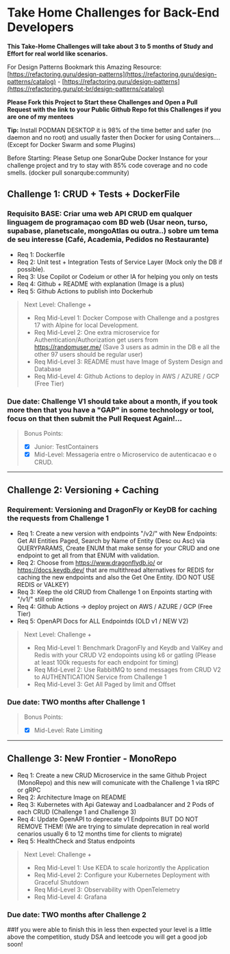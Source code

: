 # Take Home Challenges for Back-End Developers

**This Take-Home Challenges will take about 3 to 5 months of Study and Effort for real world like scenarios.**

For Design Patterns Bookmark this Amazing Resource: [https://refactoring.guru/design-patterns](https://refactoring.guru/design-patterns/catalog) - [https://refactoring.guru/design-patterns](https://refactoring.guru/pt-br/design-patterns/catalog)

**Please Fork this Project to Start these Challenges and Open a Pull Request with the link to your Public Github Repo fot this Challenges if you are one of my mentees**

**Tip:** Install PODMAN DESKTOP it is 98% of the time better and safer (no daemon and no root) and usually faster then Docker for using Containers.... (Except for Docker Swarm and some Plugins)

Before Starting: Please Setup one SonarQube Docker Instance for your challenge project and try to stay with 85% code coverage and no code smells. (docker pull sonarqube:community)

## Challenge 1:  CRUD + Tests + DockerFile

### Requisito BASE: Criar uma web API CRUD em qualquer linguagem de programaçao com BD web (Usar neon, turso, supabase, planetscale, mongoAtlas ou outra..) sobre um tema de seu interesse (Café, Academia, Pedidos no Restaurante)

* Req 1:  Dockerfile
* Req 2:  Unit test + Integration Tests of Service Layer (Mock only the DB if possible).
* Req 3:  Use Copilot or Codeium or other IA for helping you only on tests
* Req 4:  Github + README with explanation (Image is a plus)
* Req 5:  Github Actions to publish into Dockerhub

> Next Level: Challenge +
> * Req Mid-Level 1: Docker Compose with Challenge and a postgres 17 with Alpine for local Development.
> * Req Mid-Level 2: One extra microservice for Authentication/Authorization get users from https://randomuser.me/ (Save 3 users as admin in the DB e all the other 97 users should be regular user)
> * Req Mid-Level 3: README must have Image of System Design and Database
> * Req Mid-Level 4: Github Actions to deploy in AWS / AZURE / GCP (Free Tier)

### Due date: Challenge V1 should take about a month, if you took more then that you have a "GAP" in some technology or tool, focus on that then submit the Pull Request Again!...

> Bonus Points:
> - [x] Junior: TestContainers
> - [x] Mid-Level: Messageria entre o Microservico de autenticacao e o CRUD. 

-------------------------------------------

## Challenge 2: Versioning + Caching 

### Requirement: Versioning and DragonFly or KeyDB for caching the requests from Challenge 1

* Req 1: Create a new version with endpoints "/v2/" with New Endpoints: Get All Entities Paged, Search by Name of Entity (Desc ou Asc) via QUERYPARAMS, Create ENUM that make sense for your CRUD and one endpoint to get all from that ENUM with validation.
* Req 2: Choose from https://www.dragonflydb.io/ or https://docs.keydb.dev/ that are multithread alternatives for REDIS for caching the new endpoints and also the Get One Entity. (DO NOT USE REDIS or VALKEY)
* Req 3: Keep the old CRUD from Challenge 1 on Enpoints starting with "/v1/" still online
* Req 4: Github Actions -> deploy project on AWS / AZURE / GCP (Free Tier)
* Req 5: OpenAPI Docs for ALL Endpointds (OLD v1 / NEW V2)

> Next Level: Challenge +
> * Req Mid-Level 1: Benchmark DragonFly and Keydb and ValKey and Redis with your CRUD V2 endopoints using k6 or gatling (Please at least 100k requests for each endpoint for timing)
> * Req Mid-Level 2: Use RabbitMQ to send messages from CRUD V2 to AUTHENTICATION Service from Challenge 1
> * Req Mid-Level 3: Get All Paged by limit and Offset

### Due date: TWO months after Challenge 1  

> Bonus Points:
> - [x] Mid-Level: Rate Limiting

-------------------------------------------

## Challenge 3: New Frontier - MonoRepo

* Req 1: Create a new CRUD Microservice in the same Github Project (MonoRepo) and this new will comunicate with the Challenge 1 via tRPC or gRPC 
* Req 2: Architecture Image on README
* Req 3: Kubernetes with Api Gateway and Loadbalancer and 2 Pods of each CRUD (Challenge 1 and Challenge 3)
* Req 4: Update OpenAPI to deprecate v1 Endpoints BUT DO NOT REMOVE THEM! (We are trying to simulate deprecation in real world cenarios usually 6 to 12 months time for clients to migrate)
* Req 5: HealthCheck and Status endpoints 

> Next Level: Challenge  +
> * Req Mid-Level 1: Use KEDA to scale horizontly the Application
> * Req Mid-Level 2: Configure your Kubernetes Deployment with Graceful Shutdown
> * Req Mid-Level 3: Observability with OpenTelemetry
> * Req Mid-Level 4: Grafana

### Due date: TWO months after Challenge 2 

##If you were able to finish this in less then expected your level is a little above the competition, study DSA and leetcode you will get a good job soon!

